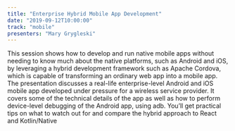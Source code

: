 ```yaml
---
title: "Enterprise Hybrid Mobile App Development"
date: "2019-09-12T10:00:00"
track: "mobile"
presenters: "Mary Grygleski"
---
```


This session shows how to develop and run native mobile apps without needing to know much about the native platforms, such as Android and iOS, by leveraging a hybrid development framework such as Apache Cordova, which is capable of transforming an ordinary web app into a mobile app. The presentation discusses a real-life enterprise-level Android and iOS mobile app developed under pressure for a wireless service provider. It covers some of the technical details of the app as well as how to perform device-level debugging of the Android app, using adb. You’ll get practical tips on what to watch out for and compare the hybrid approach to React and Kotlin/Native